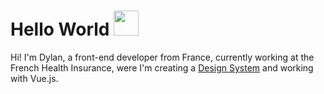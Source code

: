 # Hello World <img src="https://user-images.githubusercontent.com/5679180/79618120-0daffb80-80be-11ea-819e-d2b0fa904d07.gif" height="40px">

Hi! I'm Dylan, a front-end developer from France, currently working at the French Health Insurance, were I'm creating a [Design System](https://github.com/assurance-maladie-digital/design-system) and working with Vue.js.
